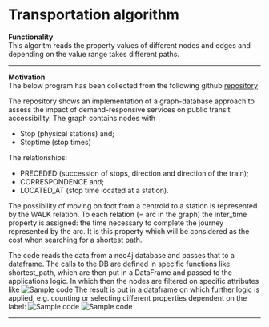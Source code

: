 # Transportation algorithm
**Functionality** \
This algoritm reads the property values of different nodes and edges and depending on the value range takes different paths. 
****


**Motivation** \
The below program has been collected from the following github [repository](https://github.com/CathiaLH/GraphDatabase-CombinedTransportNetwork/blob/main/Res_DataFrames.py)

The repository shows an implementation of a graph-database approach to assess the impact of demand-responsive services on public transit accessibility.
The graph contains nodes with 
- Stop (physical stations) and; 
- Stoptime (stop times)

The relationships: 
- PRECEDED (succession of stops, direction and direction of the train);
- CORRESPONDENCE and; 
- LOCATED_AT (stop time located at a station).

The possibility of moving on foot from a centroid to a station is represented by the WALK relation.
To each relation (= arc in the graph) the inter_time property is assigned: the time necessary to complete the journey represented by the arc. It is this property which will be considered as the cost when searching for a shortest path.

The code reads the data from a neo4j database and passes that to a dataframe. The calls to the DB are defined in specific functions like shortest_path, which are then put in a DataFrame and passed to the applications logic. In which then the nodes are filtered on specific attributes like 
![Sample code](../../../../../docs/media/benchmarks/P7-1.png)
The result is put in a dataframe on which further logic is applied, e.g. counting or selecting different properties dependent on the label:
![Sample code](../../../../../docs/media/benchmarks/P7-2.png)
![Sample code](../../../../../docs/media/benchmarks/P7-3.png)

****
